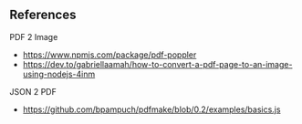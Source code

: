 ## References

PDF 2 Image
- https://www.npmjs.com/package/pdf-poppler
- https://dev.to/gabriellaamah/how-to-convert-a-pdf-page-to-an-image-using-nodejs-4inm

JSON 2 PDF
- https://github.com/bpampuch/pdfmake/blob/0.2/examples/basics.js

